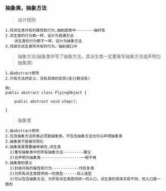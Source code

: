 ### 抽象类，抽象方法

>设计规则:

	1.将派生类共有的属性和行为,抽到超类中--------抽共性
	2.派生类的行为都一样，设计为普通方法
	    派生类的行为都不一样，设计为抽象方法
	3.将部分派生类所共有的行为，抽到接口中
	    
>抽象方法(抽象类中写了抽象方法，其派生类一定要重写抽象方法或声明为抽象类)

	1.由abstract修饰
	2.只有方法的定义，没有具体的实现(连{}都没有)
	
	例:
	public abstract class FlyingObject {
	
		public abstract void step();
		
	}
	
>抽象类
	
	1.由abstract修饰
	2.包含抽象方法的类必须是抽象类，不包含抽象方法也可以声明抽象类
	3.抽象类不能被实例化
	4.抽象类是需要被继承的,派生类
	  1)重写抽象类中的所有抽象方法---------建议
	  2)也声明为抽象类------------------一般不用
	5.抽象类的意义
	  1)封装共有的属性和行为------------代码复用
	  2)为所有派生类提供统一的类型------向上造型
	  3)可以包含抽象方法，为所有派生类提供统一的入口，派生类的具体实现不同，但入口是一致的
	  